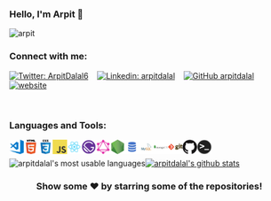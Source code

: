 ### Hello, I'm Arpit 👋

<!-- ## I'm a Husband, Father, Developer, and Teacher!
- 🔭 I’m currently working on a [VS Code Course][website]!
- 🌱 I’m currently learning everything 🤣
- 👯 I’m looking to collaborate with other content creators
- 🥅 2020 Goals: Contribute more to Open Source projects
- ⚡ Fun fact: I love to draw and play guitar / drums -->

<p align="left"> <img src="https://komarev.com/ghpvc/?username=arpit&label=Views&color=blue&style=flat&label=Profile+views" alt="arpit" /> </p>

### Connect with me:

[![Twitter: ArpitDalal6](https://img.shields.io/twitter/follow/ArpitDalal6?style=social)][twitter]&nbsp;&nbsp;&nbsp;
[![Linkedin: arpitdalal](https://img.shields.io/badge/-arpitdalal-blue?style=flat&logo=Linkedin&logoColor=white&link=https://www.linkedin.com/in/arpitdalal/)][linkedin]&nbsp;&nbsp;&nbsp;
[![GitHub arpitdalal](https://img.shields.io/github/followers/arpitdalal?label=follow&style=social)][github]&nbsp;&nbsp;&nbsp;
[![website](https://img.shields.io/badge/Portfolio%20Website-arpitdalal.dev-2648ff?style=flat&logo=google-chrome&logoColor=ffffff)][website]
<!--[<img align="left" alt="Arpit | Twitter" width="22px" src="https://cdn.jsdelivr.net/npm/simple-icons@v3/icons/twitter.svg" />][twitter]
[<img align="left" alt="Arpit | LinkedIn" width="22px" src="https://cdn.jsdelivr.net/npm/simple-icons@v3/icons/linkedin.svg" />][linkedin]-->

<br />

### Languages and Tools:

<img align="left" alt="Visual Studio Code" width="26px" src="https://raw.githubusercontent.com/github/explore/80688e429a7d4ef2fca1e82350fe8e3517d3494d/topics/visual-studio-code/visual-studio-code.png" />
<img align="left" alt="HTML5" width="26px" src="https://raw.githubusercontent.com/github/explore/80688e429a7d4ef2fca1e82350fe8e3517d3494d/topics/html/html.png" />
<img align="left" alt="CSS3" width="26px" src="https://raw.githubusercontent.com/github/explore/80688e429a7d4ef2fca1e82350fe8e3517d3494d/topics/css/css.png" />
<img align="left" alt="JavaScript" width="26px" src="https://raw.githubusercontent.com/github/explore/80688e429a7d4ef2fca1e82350fe8e3517d3494d/topics/javascript/javascript.png" />
<img align="left" alt="React" width="26px" src="https://raw.githubusercontent.com/github/explore/80688e429a7d4ef2fca1e82350fe8e3517d3494d/topics/react/react.png" />
<img align="left" alt="Gatsby" width="26px" src="https://raw.githubusercontent.com/github/explore/e94815998e4e0713912fed477a1f346ec04c3da2/topics/gatsby/gatsby.png" />
<img align="left" alt="GraphQL" width="26px" src="https://raw.githubusercontent.com/github/explore/80688e429a7d4ef2fca1e82350fe8e3517d3494d/topics/graphql/graphql.png" />
<img align="left" alt="Node.js" width="26px" src="https://raw.githubusercontent.com/github/explore/80688e429a7d4ef2fca1e82350fe8e3517d3494d/topics/nodejs/nodejs.png" />
<img align="left" alt="SQL" width="26px" src="https://raw.githubusercontent.com/github/explore/80688e429a7d4ef2fca1e82350fe8e3517d3494d/topics/sql/sql.png" />
<img align="left" alt="MySQL" width="26px" src="https://raw.githubusercontent.com/github/explore/80688e429a7d4ef2fca1e82350fe8e3517d3494d/topics/mysql/mysql.png" />
<img align="left" alt="MongoDB" width="26px" src="https://raw.githubusercontent.com/github/explore/80688e429a7d4ef2fca1e82350fe8e3517d3494d/topics/mongodb/mongodb.png" />
<img align="left" alt="Git" width="26px" src="https://raw.githubusercontent.com/github/explore/80688e429a7d4ef2fca1e82350fe8e3517d3494d/topics/git/git.png" />
<img align="left" alt="GitHub" width="26px" src="https://raw.githubusercontent.com/github/explore/78df643247d429f6cc873026c0622819ad797942/topics/github/github.png" />
<img align="left" alt="HTML5" width="26px" src="https://raw.githubusercontent.com/github/explore/80688e429a7d4ef2fca1e82350fe8e3517d3494d/topics/terminal/terminal.png" />

<br />
<br />

<a href="https://github.com/arpitdalal">
 <img align="left" alt="arpitdalal's most usable languages" src="https://github-readme-stats.vercel.app/api/top-langs/?username=arpitdalal&theme=light&hide_langs_below=1" />
 <img src="https://github-readme-stats.vercel.app/api?username=arpitdalal&show_icons=true&theme=light&line_height=27" alt="arpitdalal's github stats"/>
</a>

<div align="center">

### Show some ❤️ by starring some of the repositories!

</div>

[website]: https://arpitdalal.dev
[twitter]: https://twitter.com/ArpitDalal6
[linkedin]: https://www.linkedin.com/in/arpitdalal/
[github]: https://www.github.com/arpitdalal
